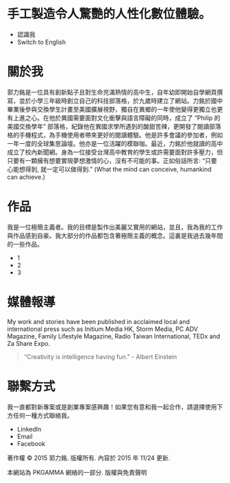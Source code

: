 # 手工製造令人驚艷的人性化數位體驗。

- 認識我
- Switch to English

# 關於我

郭力銘是一位具有創新點子且對生命充滿熱情的高中生，自年幼即開始自學網頁撰寫，並於小學三年級時創立自己的科技部落格，於九歲時建立了網站。力銘於國中畢業後參與交換學生計畫至美國擴展視野，獨自在異鄉的一年使他變得更獨立也更有上進之心。在他於異國需要面對文化衝擊與語言障礙的同時，成立了 “Philip 的美國交換學年” 部落格，紀錄他在異國求學所遇到的酸甜苦辣，更開發了閱讀部落格的手機程式，為手機使用者帶來更好的閱讀體驗。他是許多會議的參加者，例如一年一度的全球集思論壇。他亦是一位活躍的模聯咖。最近，力銘於他就讀的高中成立了校內新聞網。身為一位接受台灣高中教育的學生或許需要面對許多壓力，但只要有一顆擁有想要實現夢想激情的心，沒有不可能的事。正如俗話所言: “只要心能想得到, 就一定可以做得到.” (What the mind can conceive, humankind can achieve.)

# 作品

我是一位極簡主義者。我的目標是製作出美麗又實用的網站，並且，我為我的工作與作品感到自豪。我大部分的作品都包含著極簡主義的概念。這裏是我過去幾年間的一些作品。

- 1
- 2
- 3

# 媒體報導

My work and stories have been published in acclaimed local and international press such as Initium Media HK, Storm Media, PC ADV Magazine, Family Lifestyle Magazine, Radio Taiwan International, TEDx and Za Share Expo.

> “Creativity is intelligence having fun.” - Albert Einstein

# 聯繫方式

我一直都對新專案或是創業專案感興趣！如果您有意和我一起合作，請選擇使用下方任何一種方式聯絡我。

- LinkedIn
- Email
- Facebook

著作權 © 2015 郭力銘. 版權所有. 內容於 2015 年 11/24 更新.

本網站為 PKGAMMA 網絡的一部分. 版權與免責聲明